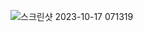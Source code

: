 ![스크린샷 2023-10-17 071319](https://github.com/GooDongWoo/algorithm_study/assets/59087923/ed82ef6b-a438-4beb-b760-7de5dc872e9c)
